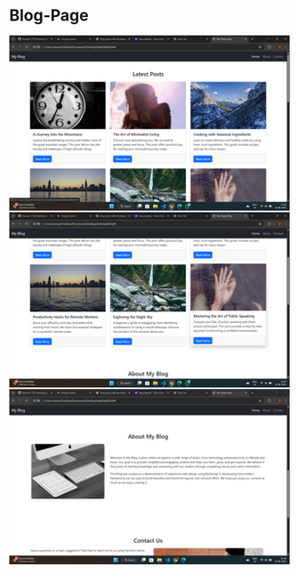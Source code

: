 # Blog-Page
![image alt](https://github.com/RamyaS-1701/Blog-Page/blob/9e7dad1fa61b73f0dfdc3102e1d13d8bf8391937/Screenshot%20(148).png)
![image alt](https://github.com/RamyaS-1701/Blog-Page/blob/41c0283aa0c6fd8dbf9e1bfd67588bbc34cc6e15/Screenshot%20(149).png)
![image alt](https://github.com/RamyaS-1701/Blog-Page/blob/ed2e4ad236c2b85b546ccc1d5c938df880ea9811/Screenshot%20(150).png)

